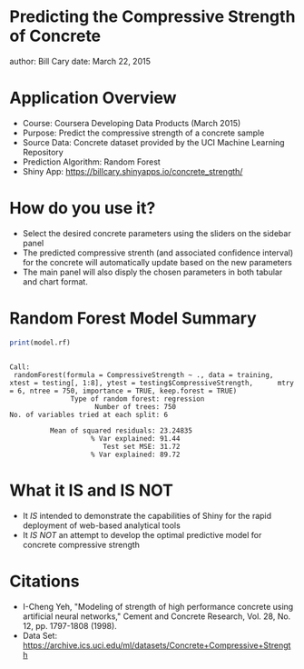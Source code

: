 Predicting the Compressive Strength of Concrete
========================================================
author: Bill Cary
date: March 22, 2015

Application Overview
========================================================

- Course: Coursera Developing Data Products (March 2015)
- Purpose: Predict the compressive strength of a concrete sample
- Source Data: Concrete dataset provided by the UCI Machine Learning Repository
- Prediction Algorithm: Random Forest
- Shiny App: https://billcary.shinyapps.io/concrete_strength/

How do you use it?
========================================================

- Select the desired concrete parameters using the sliders on the sidebar panel
- The predicted compressive strenth (and associated confidence interval) for the concrete will automatically update based on the new parameters
- The main panel will also disply the chosen parameters in both tabular and chart format.

Random Forest Model Summary
========================================================




```r
print(model.rf)
```

```

Call:
 randomForest(formula = CompressiveStrength ~ ., data = training,      xtest = testing[, 1:8], ytest = testing$CompressiveStrength,      mtry = 6, ntree = 750, importance = TRUE, keep.forest = TRUE) 
               Type of random forest: regression
                     Number of trees: 750
No. of variables tried at each split: 6

          Mean of squared residuals: 23.24835
                    % Var explained: 91.44
                       Test set MSE: 31.72
                    % Var explained: 89.72
```

What it IS and IS NOT
========================================================

- It *IS* intended to demonstrate the capabilities of Shiny for the rapid deployment of web-based analytical tools
- It *IS NOT* an attempt to develop the optimal predictive model for concrete compressive strength

Citations
========================================================

* I-Cheng Yeh, "Modeling of strength of high performance concrete using artificial neural networks," Cement and Concrete Research, Vol. 28, No. 12, pp. 1797-1808 (1998). 
* Data Set: https://archive.ics.uci.edu/ml/datasets/Concrete+Compressive+Strength
